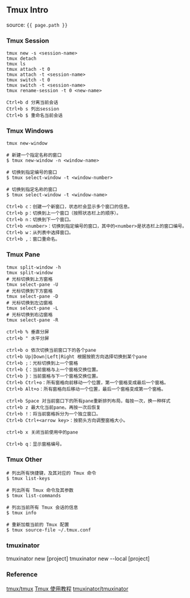 ## Tmux Intro
source: `{{ page.path }}`

### Tmux Session

    tmux new -s <session-name>
    tmux detach
    tmux ls
    tmux attach -t 0
    tmux attach -t <session-name>
    tmux switch -t 0
    tmux switch -t <session-name>
    tmux rename-session -t 0 <new-name>

    Ctrl+b d 分离当前会话
    Ctrl+b s 列出session
    Ctrl+b $ 重命名当前会话

### Tmux Windows

    tmux new-window

    # 新建一个指定名称的窗口
    $ tmux new-window -n <window-name>

    # 切换到指定编号的窗口
    $ tmux select-window -t <window-number>

    # 切换到指定名称的窗口
    $ tmux select-window -t <window-name>

    Ctrl+b c：创建一个新窗口，状态栏会显示多个窗口的信息。
    Ctrl+b p：切换到上一个窗口（按照状态栏上的顺序）。
    Ctrl+b n：切换到下一个窗口。
    Ctrl+b <number>：切换到指定编号的窗口，其中的<number>是状态栏上的窗口编号。
    Ctrl+b w：从列表中选择窗口。
    Ctrl+b ,：窗口重命名。

### Tmux Pane

    tmux split-window -h
    tmux split-window
    # 光标切换到上方窗格
    tmux select-pane -U
    # 光标切换到下方窗格
    tmux select-pane -D
    # 光标切换到左边窗格
    tmux select-pane -L
    # 光标切换到右边窗格
    tmux select-pane -R

    ctrl+b % 垂直分屏
    ctrl+b " 水平分屏

    ctrl+b o 依次切换当前窗口下的各个pane
    ctrl+b Up|Down|Left|Right 根据按箭方向选择切换到某个pane
    Ctrl+b ;：光标切换到上一个窗格
    Ctrl+b {：当前窗格与上一个窗格交换位置。
    Ctrl+b }：当前窗格与下一个窗格交换位置。
    Ctrl+b Ctrl+o：所有窗格向前移动一个位置，第一个窗格变成最后一个窗格。
    Ctrl+b Alt+o：所有窗格向后移动一个位置，最后一个窗格变成第一个窗格。

    ctrl+b Space 对当前窗口下的所有pane重新排列布局，每按一次，换一种样式
    ctrl+b z 最大化当前pane。再按一次后恢复
    Ctrl+b !：将当前窗格拆分为一个独立窗口。
    Ctrl+b Ctrl+<arrow key>：按箭头方向调整窗格大小。

    ctrl+b x 关闭当前使用中的pane

    Ctrl+b q：显示窗格编号。

### Tmux Other

    # 列出所有快捷键，及其对应的 Tmux 命令
    $ tmux list-keys

    # 列出所有 Tmux 命令及其参数
    $ tmux list-commands

    # 列出当前所有 Tmux 会话的信息
    $ tmux info

    # 重新加载当前的 Tmux 配置
    $ tmux source-file ~/.tmux.conf

### tmuxinator

   tmuxinator new [project]
   tmuxinator new --local [project]

### Reference
[tmux/tmux](https://github.com/tmux/tmux/)
[Tmux 使用教程](http://www.ruanyifeng.com/blog/2019/10/tmux.html)
[tmuxinator/tmuxinator](https://github.com/tmuxinator/tmuxinator)
